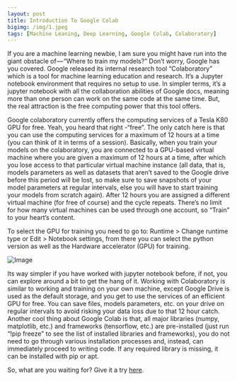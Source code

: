 ```yaml
---
layout: post
title: Introduction To Google Colab
bigimg: /img/1.jpeg
tags: [Machine Leaning, Deep Learning, Google Colab, Colaboratory]
---
```


If you are a machine learning newbie, I am sure you might have run into the giant obstacle of — “Where to train my models?” Don’t worry, Google has you covered. Google released its internal research tool “Colaboratory” which is a tool for machine learning education and research. It’s a Jupyter notebook environment that requires no setup to use. In simpler terms, it’s a jupyter notebook with all the collaboration abilities of Google docs, meaning more than one person can work on the same code at the same time. But, the real attraction is the free computing power that this tool offers.

Google colaboratory currently offers the computing services of a Tesla K80 GPU for free. Yeah, you heard that right -“free”. The only catch here is that you can use the computing services for a maximum of 12 hours at a time (you can think of it in terms of a session). Basically, when you train your models on the colaboratory, you are connected to a GPU-based virtual machine where you are given a maximum of 12 hours at a time, after which you lose access to that particular virtual machine instance (all data, that is, models parameters as well as datasets that aren’t saved to the Google drive before this period will be lost, so make sure to save snapshots of your model parameters at regular intervals, else you will have to start training your models from scratch again). After 12 hours you are assigned a different virtual machine (for free of course) and the cycle repeats. There’s no limit for how many virtual machines can be used through one account, so “Train” to your heart’s content.

To select the GPU for training you need to go to: Runtime > Change runtime type or Edit > Notebook settings, from there you can select the python version as well as the Hardware accelerator (GPU) for training.

![Image](/img/2.jpeg)

Its way simpler if you have worked with jupyter notebook before, if not, you can explore around a bit to get the hang of it. Working with Colaboratory is similar to working and training on your own machine, except Google Drive is used as the default storage, and you get to use the services of an efficient GPU for free. You can save files, models parameters, etc. on your drive on regular intervals to avoid risking your data loss due to that 12 hour catch. Another cool thing about Google Colab is that, all major libraries (numpy, matplotlib, etc.) and frameworks (tensorflow, etc.) are pre-installed (just run “!pip freeze” to see the list of installed libraries and frameworks), you do not need to go through various installation processes and, instead, can immediately proceed to writing code. If any required library is missing, it can be installed with pip or apt.

So, what are you waiting for? Give it a try [here](https://colab.research.google.com/).
